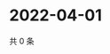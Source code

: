 # 2022-04-01

共 0 条

<!-- BEGIN WEIBO -->
<!-- 最后更新时间 Fri Apr 01 2022 04:16:11 GMT+0800 (China Standard Time) -->

<!-- END WEIBO -->
